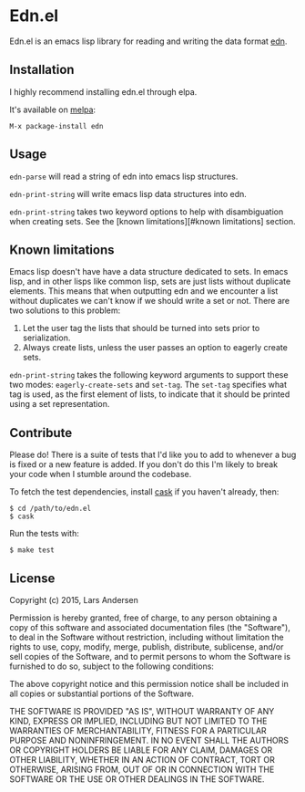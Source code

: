 # Edn.el

Edn.el is an emacs lisp library for reading and writing the data
format [edn](https://github.com/edn-format/edn).

## Installation

I highly recommend installing edn.el through elpa.

It's available on [melpa](http://melpa.milkbox.net/):

    M-x package-install edn

## Usage

`edn-parse` will read a string of edn into emacs lisp structures.

`edn-print-string` will write emacs lisp data structures into edn.

`edn-print-string` takes two keyword options to help with disambiguation when creating sets.  See the [known limitations][#known limitations] section.

## Known limitations

Emacs lisp doesn't have have a data structure dedicated to sets.  In emacs lisp, and in other lisps like common lisp, sets are just lists without duplicate elements.  This means that when outputting edn and we encounter a list without duplicates we can't know if we should write a set or not.  There are two solutions to this problem:

1. Let the user tag the lists that should be turned into sets prior to serialization.
2. Always create lists, unless the user passes an option to eagerly create sets.

`edn-print-string` takes the following keyword arguments to support these two modes: `eagerly-create-sets` and `set-tag`.  The `set-tag` specifies what tag is used, as the first element of lists, to indicate that it should be printed using a set representation.

## Contribute

Please do!  There is a suite of tests that I'd like you to add to whenever a bug is fixed or a new feature is added.  If you don't do this I'm likely to break your code when I stumble around the codebase.

To fetch the test dependencies, install [cask](https://github.com/rejeep/cask.el) if you haven't already, then:

    $ cd /path/to/edn.el
    $ cask

Run the tests with:

    $ make test

## License

Copyright (c)  2015, Lars Andersen

Permission is hereby granted, free of charge, to any person obtaining a copy
of this software and associated documentation files (the "Software"), to deal
in the Software without restriction, including without limitation the rights
to use, copy, modify, merge, publish, distribute, sublicense, and/or sell
copies of the Software, and to permit persons to whom the Software is
furnished to do so, subject to the following conditions:

The above copyright notice and this permission notice shall be included in
all copies or substantial portions of the Software.

THE SOFTWARE IS PROVIDED "AS IS", WITHOUT WARRANTY OF ANY KIND, EXPRESS OR
IMPLIED, INCLUDING BUT NOT LIMITED TO THE WARRANTIES OF MERCHANTABILITY,
FITNESS FOR A PARTICULAR PURPOSE AND NONINFRINGEMENT. IN NO EVENT SHALL THE
AUTHORS OR COPYRIGHT HOLDERS BE LIABLE FOR ANY CLAIM, DAMAGES OR OTHER
LIABILITY, WHETHER IN AN ACTION OF CONTRACT, TORT OR OTHERWISE, ARISING FROM,
OUT OF OR IN CONNECTION WITH THE SOFTWARE OR THE USE OR OTHER DEALINGS IN
THE SOFTWARE.
